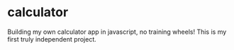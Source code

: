 # calculator

Building my own calculator app in javascript, no training wheels!
This is my first truly independent project.
